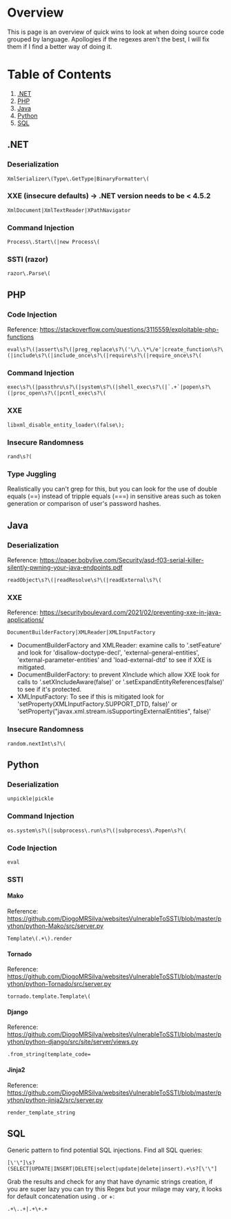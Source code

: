 # Overview
This is page is an overview of quick wins to look at when doing source code grouped by language. Apollogies if the regexes aren't the best, I will fix them if I find a better way of doing it. 

# Table of Contents
1. [.NET](#.NET)
2. [PHP](#PHP)
3. [Java](#java)
4. [Python](#python)
5. [SQL](#sql)
 
## .NET
### Deserialization
	XmlSerializer\(Type\.GetType|BinaryFormatter\(

### XXE (insecure defaults) -> .NET version needs to be < 4.5.2
	XmlDocument|XmlTextReader|XPathNavigator	

### Command Injection
	Process\.Start\(|new Process\(

### SSTI (razor)
	razor\.Parse\(


## PHP

### Code Injection
Reference: https://stackoverflow.com/questions/3115559/exploitable-php-functions
	
	eval\s?\(|assert\s?\(|preg_replace\s?\('\/\.\*\/e'|create_function\s?\(|include\s?\(|include_once\s?\(|require\s?\(|require_once\s?\(

### Command Injection
	exec\s?\(|passthru\s?\(|system\s?\(|shell_exec\s?\(|`.+`|popen\s?\(|proc_open\s?\(|pcntl_exec\s?\(

### XXE
	libxml_disable_entity_loader\(false\);

### Insecure Randomness
	rand\s?(
	
### Type Juggling
Realistically you can't grep for this, but you can look for the use of double equals (==) instead of tripple equals (===) in sensitive areas such as token generation or comparison of user's password hashes.

## Java
### Deserialization
Reference: https://paper.bobylive.com/Security/asd-f03-serial-killer-silently-pwning-your-java-endpoints.pdf

	readObject\s?\(|readResolve\s?\(|readExternal\s?\(
	
### XXE
Reference: https://securityboulevard.com/2021/02/preventing-xxe-in-java-applications/
	
	DocumentBuilderFactory|XMLReader|XMLInputFactory
* DocumentBuilderFactory and XMLReader: examine calls to '.setFeature' and look for 'disallow-doctype-decl', 'external-general-entities', 'external-parameter-entities' and 'load-external-dtd' to see if XXE is mitigated. 
*  DocumentBuilderFactory: to prevent XInclude which allow XXE look for calls to '.setXIncludeAware(false)' or '.setExpandEntityReferences(false)' to see if it's protected.
*  XMLInputFactory: To see if this is mitigated look for 'setProperty(XMLInputFactory.SUPPORT_DTD, false)' or 'setProperty("javax.xml.stream.isSupportingExternalEntities", false)'

### Insecure Randomness
	random.nextInt\s?\(

## Python
### Deserialization
	unpickle|pickle

### Command Injection
	os.system\s?\(|subprocess\.run\s?\(|subprocess\.Popen\s?\(

### Code Injection
	eval
	
### SSTI 
#### Mako
Reference: https://github.com/DiogoMRSilva/websitesVulnerableToSSTI/blob/master/python/python-Mako/src/server.py
	
	Template\(.+\).render
	
#### Tornado 
Reference: https://github.com/DiogoMRSilva/websitesVulnerableToSSTI/blob/master/python/python-Tornado/src/server.py

	tornado.template.Template\( 

#### Django
Reference: https://github.com/DiogoMRSilva/websitesVulnerableToSSTI/blob/master/python/python-django/src/site/server/views.py

	.from_string(template_code= 

#### Jinja2 
Reference: https://github.com/DiogoMRSilva/websitesVulnerableToSSTI/blob/master/python/python-jinja2/src/server.py

	render_template_string


## SQL
Generic pattern to find potential SQL injections.
Find all SQL queries:
	
	[\'\"]\s?(SELECT|UPDATE|INSERT|DELETE|select|update|delete|insert).+\s?[\'\"]
Grab the results and check for any that have dynamic strings creation, if you are super lazy you can try this Regex but your milage may vary, it looks for default concatenation using . or +:
	
	.+\..+|.+\+.+

